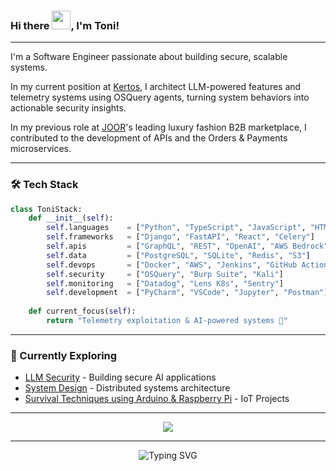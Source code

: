 <h3>
  Hi there <img src="https://raw.githubusercontent.com/MartinHeinz/MartinHeinz/master/wave.gif" width="30px">, I'm Toni!
</h3>

---

I'm a Software Engineer passionate about building secure, scalable systems.

In my current position at [Kertos](https://www.kertos.io/en), I architect LLM-powered features and telemetry systems using OSQuery agents, turning system behaviors into actionable security insights.

In my previous role at [JOOR](https://www.joor.com)'s leading luxury fashion B2B marketplace, I contributed to the development of APIs and the Orders & Payments microservices.

---
  
### 🛠️ Tech Stack  

```python
class ToniStack:
    def __init__(self):
        self.languages    = ["Python", "TypeScript", "JavaScript", "HTML"]
        self.frameworks   = ["Django", "FastAPI", "React", "Celery"]
        self.apis         = ["GraphQL", "REST", "OpenAI", "AWS Bedrock"]
        self.data         = ["PostgreSQL", "SQLite", "Redis", "S3"]
        self.devops       = ["Docker", "AWS", "Jenkins", "GitHub Actions"]
        self.security     = ["OSQuery", "Burp Suite", "Kali"]
        self.monitoring   = ["Datadog", "Lens K8s", "Sentry"]
        self.development  = ["PyCharm", "VSCode", "Jupyter", "Postman"]
        
    def current_focus(self):
        return "Telemetry exploitation & AI-powered systems 🧠"
```

---

### 🌱 Currently Exploring  


* [LLM Security](https://www.oreilly.com/library/view/the-developers-playbook/9781098162191/) - Building secure AI applications
* [System Design](https://www.oreilly.com/library/view/designing-data-intensive-applications/9781491903063/) - Distributed systems architecture
* [Survival Techniques using Arduino & Raspberry Pi](https://www.amazon.com/Makers-Guide-Zombie-Apocalypse-Raspberry/dp/1593276672) - IoT Projects

---

<p align="center">
  <img src="https://github-readme-streak-stats.herokuapp.com/?user=asanmateu&theme=github_dark" />
</p>

---

<p align="center">
  <img src="https://readme-typing-svg.herokuapp.com?font=Fira+Code&pause=1000&color=58A6FF&center=true&vCenter=true&width=435&lines=🏛️+Building+Reliable+Systems;🐍+Python+Enthusiast;🕵️+Security+%26+AI+Explorer+🧠;Always+Learning+🌱" alt="Typing SVG" />
</p>

